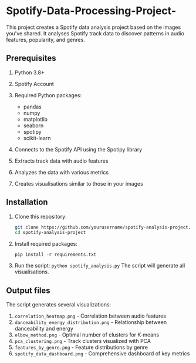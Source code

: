 # Spotify-Data-Processing-Project-
This project creates a Spotify data analysis project based on the images you've shared. It analyses Spotify track data to discover patterns in audio features, popularity, and genres.

## Prerequisites

1. Python 3.8+
2. Spotify Account 
3. Required Python packages:
   - pandas
   - numpy
   - matplotlib
   - seaborn
   - spotipy
   - scikit-learn

1. Connects to the Spotify API using the Spotipy library
2. Extracts track data with audio features
3. Analyzes the data with various metrics
4. Creates visualisations similar to those in your images

## Installation

1. Clone this repository:
   ```bash
   git clone https://github.com/yourusername/spotify-analysis-project.git
   cd spotify-analysis-project

2. Install required packages:
    ```
    pip install -r requirements.txt
    ```

3. Run the script:
```python spotify_analysis.py```
    The script will generate all visualisations.

## Output files
The script generates several visualizations:
1. ```correlation_heatmap.png``` - Correlation between audio features
2. ```danceability_energy_distribution.png``` - Relationship between danceability and energy
3. ```elbow_method.png``` - Optimal number of clusters for K-means
4. ```pca_clustering.png``` - Track clusters visualized with PCA
5. ```features_by_genre.png``` - Feature distributions by genre
6. ```spotify_data_dashboard.png``` - Comprehensive dashboard of key metrics
